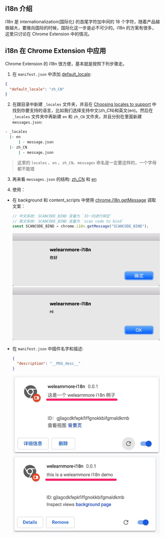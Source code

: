 ## i18n 介绍

i18n 是 internationalization(国际化) 的首尾字符加中间的 18 个字符，随着产品越做越大，要推向国际的时候，国际化这一步是必不可少的。i18n 的方案有很多，这里只讨论在 Chrome Extension 中的情况。

## i18n 在 Chrome Extension 中应用

Chrome Extension 的 i18n 很方便，基本就是按照下列步骤走。

1. 在 `manifest.json` 中添加 [default_locale](https://github.com/welearnmore/chrome-extension-demos/blob/master/i18n/manifest.json#L9):

  ```json
  {
    "default_locale": "zh_CN"
  }
  ```

2. 在跟目录中新建 `_locales` 文件夹，并且在 [Choosing locales to support](https://developer.chrome.com/webstore/i18n?csw=1#localeTable) 中找到你要支持的语言，比如我们选择支持中文(zh_CN)和英文(en)。然后在 `_locales` 文件夹中再新建 `en` 和 `zh_CN` 文件夹，并且分别在里面新建 `messages.json`:

  ```bash
  - _locales
    |- en
        | - message.json
    |- zh_CN
        | - message.json
  ```

  > 这里的 `locales` 、`en` 、`zh_CN`、`messages` 命名是一定要这样的，一个字母都不能错

3. 再来看 `messages.json` 的结构: [zh_CN](https://github.com/welearnmore/chrome-extension-demos/blob/master/i18n/_locales/zh_CN/messages.json) 和 [en](https://github.com/welearnmore/chrome-extension-demos/blob/master/i18n/_locales/en/messages.json)

4. 使用：

  * 在 background 和 content_scripts 中使用 [chrome.i18n.getMessage](https://developer.chrome.com/extensions/i18n#method-getMessage) 调取文案：

    ```js
    // 中文系统: SCANCODE_BIND 变量为 `扫一扫进行绑定`
    // 英文系统: SCANCODE_BIND 变量为 `scan code to bind`
    const SCANCODE_BIND = chrome.i18n.getMessage("SCANCODE_BIND");
    ```

    ![zh](../images/i18n-01.jpg)
    ![en](../images/i18n-03.jpg)


  * 在 `manifest.json` 中插件名字和描述:

    ```json
    {
      "description": "__MSG_desc__"
    }
    ```

    ![zh](../images/i18n-02.jpg)
    ![en](../images/i18n-04.jpg)
